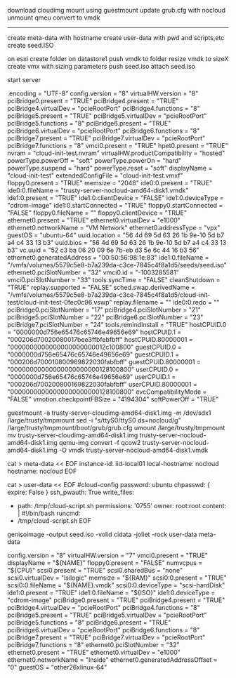 download cloudimg
mount using guestmount
update grub.cfg with nocloud
unmount
qmeu convert to vmdk


---
create meta-data with hostname
create user-data with pwd and scripts,etc
create seed.ISO

on esxi
create folder on datastore1
push vmdk to folder
resize vmdk to sizeX
create vmx with sizing parameters
push seed.iso
attach seed.iso

start server


.encoding = "UTF-8"
config.version = "8"
virtualHW.version = "8"
pciBridge0.present = "TRUE"
pciBridge4.present = "TRUE"
pciBridge4.virtualDev = "pcieRootPort"
pciBridge4.functions = "8"
pciBridge5.present = "TRUE"
pciBridge5.virtualDev = "pcieRootPort"
pciBridge5.functions = "8"
pciBridge6.present = "TRUE"
pciBridge6.virtualDev = "pcieRootPort"
pciBridge6.functions = "8"
pciBridge7.present = "TRUE"
pciBridge7.virtualDev = "pcieRootPort"
pciBridge7.functions = "8"
vmci0.present = "TRUE"
hpet0.present = "TRUE"
nvram = "cloud-init-test.nvram"
virtualHW.productCompatibility = "hosted"
powerType.powerOff = "soft"
powerType.powerOn = "hard"
powerType.suspend = "hard"
powerType.reset = "soft"
displayName = "cloud-init-test"
extendedConfigFile = "cloud-init-test.vmxf"
floppy0.present = "TRUE"
memsize = "2048"
ide0:0.present = "TRUE"
ide0:0.fileName = "trusty-server-nocloud-amd64-disk1.vmdk"
ide1:0.present = "TRUE"
ide1:0.clientDevice = "FALSE"
ide1:0.deviceType = "cdrom-image"
ide1:0.startConnected = "TRUE"
floppy0.startConnected = "FALSE"
floppy0.fileName = ""
floppy0.clientDevice = "TRUE"
ethernet0.present = "TRUE"
ethernet0.virtualDev = "e1000"
ethernet0.networkName = "VM Network"
ethernet0.addressType = "vpx"
guestOS = "ubuntu-64"
uuid.location = "56 4d 69 5d 63 26 1b 9e-10 5d b7 a4 c4 33 13 b3"
uuid.bios = "56 4d 69 5d 63 26 1b 9e-10 5d b7 a4 c4 33 13 b3"
vc.uuid = "52 c3 ba 06 20 09 6e 7b-eb d3 5e 6c 44 16 b3 56"
ethernet0.generatedAddress = "00:50:56:98:1e:83"
ide1:0.fileName = "/vmfs/volumes/5579c5e8-b7a239da-c3ce-7845c4f8a1d5/seeds/seed.iso"
ethernet0.pciSlotNumber = "32"
vmci0.id = "-1003285581"
vmci0.pciSlotNumber = "33"
tools.syncTime = "FALSE"
cleanShutdown = "TRUE"
replay.supported = "FALSE"
sched.swap.derivedName = "/vmfs/volumes/5579c5e8-b7a239da-c3ce-7845c4f8a1d5/cloud-init-test/cloud-init-test-0fec0c96.vswp"
replay.filename = ""
ide0:0.redo = ""
pciBridge0.pciSlotNumber = "17"
pciBridge4.pciSlotNumber = "21"
pciBridge5.pciSlotNumber = "22"
pciBridge6.pciSlotNumber = "23"
pciBridge7.pciSlotNumber = "24"
tools.remindInstall = "TRUE"
hostCPUID.0 = "0000000d756e65476c65746e49656e69"
hostCPUID.1 = "000206d70020080017bee3ffbfebfbff"
hostCPUID.80000001 = "0000000000000000000000012c100800"
guestCPUID.0 = "0000000d756e65476c65746e49656e69"
guestCPUID.1 = "000206d700010800969822030fabfbff"
guestCPUID.80000001 = "00000000000000000000000128100800"
userCPUID.0 = "0000000d756e65476c65746e49656e69"
userCPUID.1 = "000206d700200800169822030fabfbff"
userCPUID.80000001 = "00000000000000000000000128100800"
evcCompatibilityMode = "FALSE"
vmotion.checkpointFBSize = "4194304"
softPowerOff = "TRUE"

guestmount -a trusty-server-cloudimg-amd64-disk1.img -m /dev/sdx1 /large/trusty/tmpmount
sed -i "s/ttyS0/ttyS0 ds=nocloud/g" /large/trusty/tmpmount/boot/grub/grub.cfg
umount /large/trusty/tmpmount
mv trusty-server-cloudimg-amd64-disk1.img trusty-server-nocloud-amd64-disk1.img
qemu-img convert -f qcow2 trusty-server-nocloud-amd64-disk1.img -O vmdk trusty-server-nocloud-amd64-disk1.vmdk


cat > meta-data << EOF
instance-id: iid-local01
local-hostname: nocloud
hostname: nocloud
EOF

cat > user-data << EOF
#cloud-config
password: ubuntu
chpasswd: { expire: False }
ssh_pwauth: True
write_files:
  - path: /tmp/cloud-script.sh
    permissions: '0755'
    owner: root:root
    content: |
      #!/bin/bash
runcmd:
  - /tmp/cloud-script.sh
EOF

genisoimage -output seed.iso -volid cidata -joliet -rock user-data meta-data






config.version = "8"
virtualHW.version = "7"
vmci0.present = "TRUE"
displayName = "${NAME}"
floppy0.present = "FALSE"
numvcpus = "${CPU}"
scsi0.present = "TRUE"
scsi0.sharedBus = "none"
scsi0.virtualDev = "lsilogic"
memsize = "${RAM}"
scsi0:0.present = "TRUE"
scsi0:0.fileName = "${NAME}.vmdk"
scsi0:0.deviceType = "scsi-hardDisk"
ide1:0.present = "TRUE"
ide1:0.fileName = "${ISO}"
ide1:0.deviceType = "cdrom-image"
pciBridge0.present = "TRUE"
pciBridge4.present = "TRUE"
pciBridge4.virtualDev = "pcieRootPort"
pciBridge4.functions = "8"
pciBridge5.present = "TRUE"
pciBridge5.virtualDev = "pcieRootPort"
pciBridge5.functions = "8"
pciBridge6.present = "TRUE"
pciBridge6.virtualDev = "pcieRootPort"
pciBridge6.functions = "8"
pciBridge7.present = "TRUE"
pciBridge7.virtualDev = "pcieRootPort"
pciBridge7.functions = "8"
ethernet0.pciSlotNumber = "32"
ethernet0.present = "TRUE"
ethernet0.virtualDev = "e1000"
ethernet0.networkName = "Inside"
ethernet0.generatedAddressOffset = "0"
guestOS = "other26xlinux-64"


